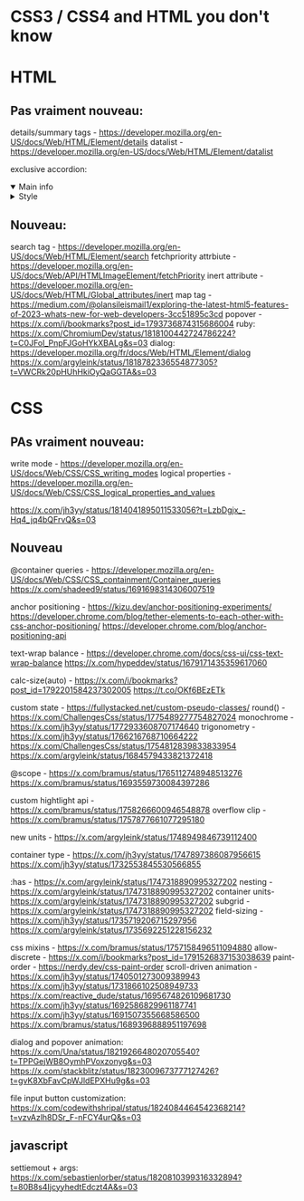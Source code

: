 # CSS3 / CSS4 and HTML you don't know

# HTML

## Pas vraiment nouveau:

details/summary tags - https://developer.mozilla.org/en-US/docs/Web/HTML/Element/details
datalist - https://developer.mozilla.org/en-US/docs/Web/HTML/Element/datalist

exclusive accordion:

<details open name="sidebar_panel" id="main_info">
	<summary>Main info</summary>
	<!-- controls -->
</details>
<details name="sidebar_panel" id="style_settings">
	<summary>Style</summary>
	<!-- controls -->
</details>

## Nouveau:

search tag - https://developer.mozilla.org/en-US/docs/Web/HTML/Element/search
fetchpriority attrbiute - https://developer.mozilla.org/en-US/docs/Web/API/HTMLImageElement/fetchPriority
inert attribute - https://developer.mozilla.org/en-US/docs/Web/HTML/Global_attributes/inert
map tag - https://medium.com/@olansileismail1/exploring-the-latest-html5-features-of-2023-whats-new-for-web-developers-3cc51895c3cd
popover - https://x.com/i/bookmarks?post_id=1793736874315686004
ruby: https://x.com/ChromiumDev/status/1818100442724786224?t=C0JFol_PnpFJGoHYkXBALg&s=03
dialog: https://developer.mozilla.org/fr/docs/Web/HTML/Element/dialog
https://x.com/argyleink/status/1818782336554877305?t=VWCRk20pHUhHkiOyQaGGTA&s=03

# CSS

## PAs vraiment nouveau:

write mode - https://developer.mozilla.org/en-US/docs/Web/CSS/CSS_writing_modes
logical properties - https://developer.mozilla.org/en-US/docs/Web/CSS/CSS_logical_properties_and_values

https://x.com/jh3yy/status/1814041895011533056?t=LzbDgjx_-Hq4_jq4bQFrvQ&s=03

## Nouveau

@container queries - https://developer.mozilla.org/en-US/docs/Web/CSS/CSS_containment/Container_queries
https://x.com/shadeed9/status/1691698314306007519

anchor positioning - https://kizu.dev/anchor-positioning-experiments/
https://developer.chrome.com/blog/tether-elements-to-each-other-with-css-anchor-positioning/
https://developer.chrome.com/blog/anchor-positioning-api

text-wrap balance - https://developer.chrome.com/docs/css-ui/css-text-wrap-balance
https://x.com/hypeddev/status/1679171435359617060

calc-size(auto) - https://x.com/i/bookmarks?post_id=1792201584237302005
https://t.co/OKf6BEzETk

custom state - https://fullystacked.net/custom-pseudo-classes/
round() - https://x.com/ChallengesCss/status/1775489277754827024
monochrome - https://x.com/jh3yy/status/1772933608707174640
trigonometry - https://x.com/jh3yy/status/1766216768710664222
https://x.com/ChallengesCss/status/1754812839833833954
https://x.com/argyleink/status/1684579433821372418

@scope - https://x.com/bramus/status/1765112748948513276
https://x.com/bramus/status/1693559730084397286

custom hightlight api - https://x.com/bramus/status/1758266600946548878
overflow clip - https://x.com/bramus/status/1757877661077295180

new units - https://x.com/argyleink/status/1748949846739112400

container type - https://x.com/jh3yy/status/1747897386087956615
https://x.com/jh3yy/status/1732553845530566855

:has - https://x.com/argyleink/status/1747318890995327202
nesting - https://x.com/argyleink/status/1747318890995327202
container units- https://x.com/argyleink/status/1747318890995327202
subgrid - https://x.com/argyleink/status/1747318890995327202
field-sizing - https://x.com/jh3yy/status/1735719206715297956
https://x.com/argyleink/status/1735692251228156232

css mixins - https://x.com/bramus/status/1757158496511094880
allow-discrete - https://x.com/i/bookmarks?post_id=1791526837153038639
paint-order - https://nerdy.dev/css-paint-order
scroll-driven animation - https://x.com/jh3yy/status/1740501273009389943
https://x.com/jh3yy/status/1731866102508949733
https://x.com/reactive_dude/status/1695674826109681730
https://x.com/jh3yy/status/1692586829961187741
https://x.com/jh3yy/status/1691507355668586500
https://x.com/bramus/status/1689396888951197698

dialog and popover animation: https://x.com/Una/status/1821926648020705540?t=TPPGejWB8OymhPVoxzonyg&s=03
https://x.com/stackblitz/status/1823009673777127426?t=gvK8XbFavCpWJldEPXHu9g&s=03

file input button customization: https://x.com/codewithshripal/status/1824084464542368214?t=vzvAzlh8DSr_F-nFCY4urQ&s=03

## javascript

settiemout + args: https://x.com/sebastienlorber/status/1820810399316332894?t=80B8s4IjcyyhedtEdczt4A&s=03
